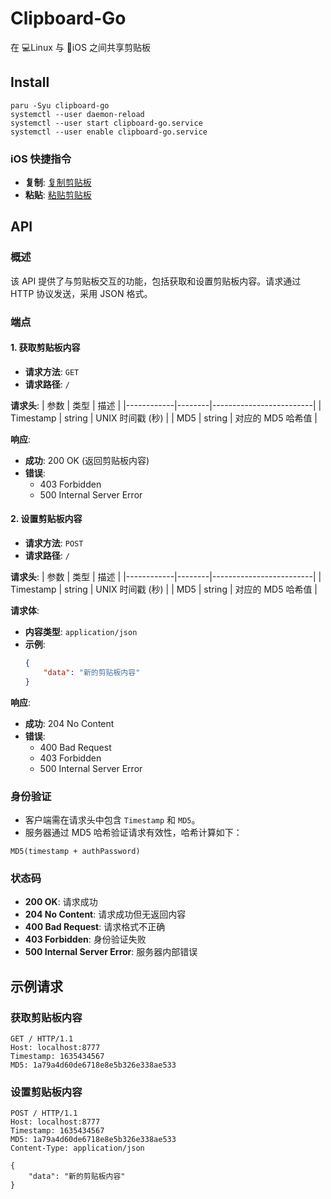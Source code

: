 # Clipboard-Go

在 💻Linux 与 📱iOS 之间共享剪贴板

## Install
```
paru -Syu clipboard-go
systemctl --user daemon-reload
systemctl --user start clipboard-go.service
systemctl --user enable clipboard-go.service
```

### iOS 快捷指令
- **复制**: [复制剪贴板](https://www.icloud.com/shortcuts/82448695a1b8407a90e6abceee89ffac)
- **粘贴**: [粘贴剪贴板](https://www.icloud.com/shortcuts/da413599218348ea94a2ad9f1c0fa0ab)

## API 

### 概述
该 API 提供了与剪贴板交互的功能，包括获取和设置剪贴板内容。请求通过 HTTP 协议发送，采用 JSON 格式。

### 端点

#### 1. 获取剪贴板内容
- **请求方法**: `GET`
- **请求路径**: `/`
  
**请求头**:
| 参数       | 类型   | 描述                    |
|------------|--------|-------------------------|
| Timestamp  | string | UNIX 时间戳 (秒)       |
| MD5        | string | 对应的 MD5 哈希值      |

**响应**:
- **成功**: 200 OK (返回剪贴板内容)
- **错误**: 
  - 403 Forbidden
  - 500 Internal Server Error

#### 2. 设置剪贴板内容
- **请求方法**: `POST`
- **请求路径**: `/`

**请求头**:
| 参数       | 类型   | 描述                    |
|------------|--------|-------------------------|
| Timestamp  | string | UNIX 时间戳 (秒)       |
| MD5        | string | 对应的 MD5 哈希值      |

**请求体**:
- **内容类型**: `application/json`
- **示例**:
  ```json
  {
      "data": "新的剪贴板内容"
  }
  ```

**响应**:
- **成功**: 204 No Content
- **错误**:
  - 400 Bad Request
  - 403 Forbidden
  - 500 Internal Server Error

### 身份验证
- 客户端需在请求头中包含 `Timestamp` 和 `MD5`。
- 服务器通过 MD5 哈希验证请求有效性，哈希计算如下：
```
MD5(timestamp + authPassword)
```

### 状态码
- **200 OK**: 请求成功
- **204 No Content**: 请求成功但无返回内容
- **400 Bad Request**: 请求格式不正确
- **403 Forbidden**: 身份验证失败
- **500 Internal Server Error**: 服务器内部错误

## 示例请求

### 获取剪贴板内容
```http
GET / HTTP/1.1
Host: localhost:8777
Timestamp: 1635434567
MD5: 1a79a4d60de6718e8e5b326e338ae533
```

### 设置剪贴板内容
```http
POST / HTTP/1.1
Host: localhost:8777
Timestamp: 1635434567
MD5: 1a79a4d60de6718e8e5b326e338ae533
Content-Type: application/json

{
    "data": "新的剪贴板内容"
}
```
